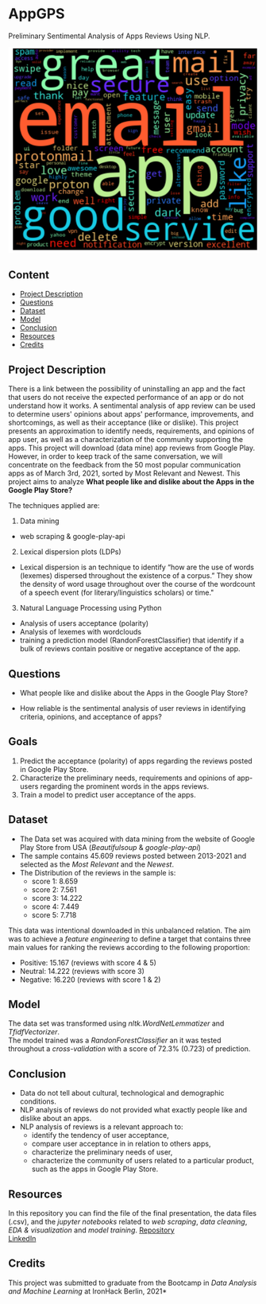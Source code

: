 
# AppGPS
Preliminary Sentimental Analysis of Apps Reviews Using NLP. 

![app_wordcloud.png](https://github.com/jomaweb/AppGPS/blob/main/AppGPS_Data/app_wordcloud.png)

## Content
- [Project Description](#project-description)
- [Questions](#hypotheses-questions)
- [Dataset](#dataset)
- [Model](#model)
- [Conclusion](#conclusion)
- [Resources](#links)
- [Credits](#credits)


## Project Description
There is a link between the possibility of uninstalling an app and the fact that users do not receive the expected performance of an app or do not understand how it works. A sentimental analysis of app review can be used to determine users' opinions about apps' performance, improvements, and shortcomings, as well as their acceptance (like or dislike). This project presents an approximation to identify needs, requirements, and opinions of app user, as well as a characterization of the community supporting the apps. This project will download (data mine) app reviews from Google Play. However, in order to keep track of the same conversation, we will concentrate on the feedback from the 50 most popular communication apps as of March 3rd, 2021, sorted by Most Relevant and Newest. This project aims to analyze **What people like and dislike about the Apps in the Google Play Store?**

The techniques applied are:
1. Data mining 
  * web scraping & google-play-api
2. Lexical dispersion plots (LDPs)
  * Lexical dispersion is an technique to  identify “how are the use of words (lexemes) dispersed throughout the existence of a corpus.” They show the density of word usage throughout over the course of the wordcount of a speech event (for literary/linguistics scholars) or time."
3. Natural Language Processing using Python
  * Analysis of users acceptance (polarity)
  * Analysis of lexemes with wordclouds
  * training a prediction model (RandonForestClassifier) that identify if a bulk of reviews contain positive or negative acceptance of the app.

## Questions
* What people like and dislike about the Apps in the Google Play Store?

* How reliable is the sentimental analysis of user reviews in identifying criteria, opinions, and acceptance of apps?

## Goals
1. Predict the acceptance (polarity) of apps regarding the reviews posted in Google Play Store.
2. Characterize the preliminary needs, requirements and opinions of app-users regarding the prominent words in the apps reviews.
3. Train a model to predict user acceptance of the apps.

## Dataset
* The Data set was acquired with data mining from the website of Google Play Store from USA (*Beautifulsoup* & *google-play-api*)
* The sample contains 45.609 reviews posted between 2013-2021 and selected as the *Most Relevant* and the *Newest*.
* The Distribution of the reviews in the sample is:
  * score 1: 8.659 
  * score 2: 7.561
  * score 3: 14.222
  * score 4: 7.449
  * score 5: 7.718
 
This data was intentional downloaded in this unbalanced relation. The aim was to achieve a *feature engineering* to define a target that contains three main values for ranking the reviews according to the following proportion:

* Positive: 15.167 (reviews with score 4 & 5)
* Neutral: 14.222 (reviews with score 3)
* Negative: 16.220 (reviews with score 1 & 2)
 
## Model
The data set was transformed using *nltk.WordNetLemmatizer* and *TfidfVectorizer*. <br>
The model trained was a *RandonForestClassifier* an it was tested throughout a *cross-validation* with a score of 72.3% (0.723) of prediction.  

## Conclusion
* Data do not tell about cultural, technological and demographic conditions.
* NLP analysis of reviews do not provided what exactly people like and dislike about an apps.
* NLP analysis of reviews is a relevant approach to:
  * identify the tendency of user acceptance,
  * compare user acceptance in in relation to others apps,
  * characterize the preliminary needs of user, 
  * characterize the community of users related to a particular product, such as the apps in Google Play Store.



## Resources
In this repository you can find the file of the final presentation, the data files (.csv), and the *jupyter notebooks* related to *web scraping*, *data cleaning*, *EDA & visualization* and *model training*. 
[Repository](https://github.com/jomaweb/Data_Excercises_IH/tree/main/AppGPS_Word_Analysis)<br>
[LinkedIn](https://www.linkedin.com/in/jose-ma/)

## Credits 
This project was submitted to graduate from the Bootcamp in *Data Analysis and Machine Learning* at IronHack Berlin, 2021* 
